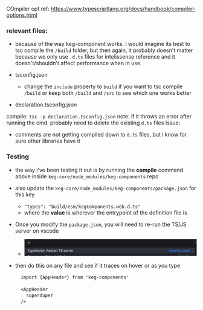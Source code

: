 COmpiler opt ref: https://www.typescriptlang.org/docs/handbook/compiler-options.html

### relevant files:
- because of the way keg-component works. i would imagine its best to tsc compile the `/build` folder, but then again, it probably doesn't matter because we only use `.d.ts` files for intelissense reference and it doesn't/shouldn't affect performance when in use.

- tsconfig.json
  - change the `include` property to `build` if you want to tsc compile `/build` or keep both `/build` and `/src` to see which one works better
- declaration.tsconfig.json

compile: `tsc -p declaration.tsconfig.json`
note: if it throws an error after running the cmd. probably need to delete the existing `d.ts` files
Issue:
- comments are not getting compiled down to `d.ts` files, but i know for sure other libraries have it


### Testing
- the way i've been testing it out is by running the **compile** command above inside `keg-core/node_modules/keg-components` repo
- also update the `keg-core/node_modules/keg-components/package.json` for this key
    - `"types": "build/esm/kegComponents.web.d.ts"` 
    - where the **value** is wherever the entrypoint of the definition file is
- Once you modify the `package.json`, you will need to re-run the TS/JS server on vscode
  - ![](images/DANIEL-NOTES-DELETE_2020-05-21-14-33-44.png)

- then do this on any file and see if it traces on hover or as you type
  ```
    import {AppHeader} from 'keg-components'

    <AppHeader 
      superduper
    />
  ```